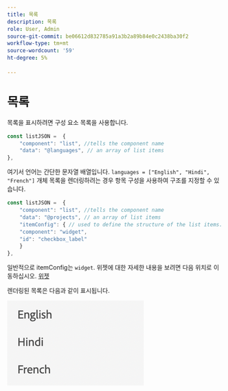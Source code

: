 ```yaml
---
title: 목록
description: 목록
role: User, Admin
source-git-commit: be06612d832785a91a3b2a89b84e0c2438ba30f2
workflow-type: tm+mt
source-wordcount: '59'
ht-degree: 5%

---
```


# 목록

목록을 표시하려면 구성 요소 목록을 사용합니다.

```js title="list.js"
const listJSON =  {
    "component": "list", //tells the component name
    "data": "@languages", // an array of list items
},
```

여기서 언어는 간단한 문자열 배열입니다. `languages = ["English", "Hindi", "French"]`
개체 목록을 렌더링하려는 경우 항목 구성을 사용하여 구조를 지정할 수 있습니다.

```js title="list.js"
const listJSON =  {
    "component": "list", //tells the component name
    "data": "@projects", // an array of list items
    "itemConfig": { // used to define the structure of the list items.
    "component": "widget",
    "id": "checkbox_label"
    }
},
```

일반적으로 itemConfig는 `widget`. 위젯에 대한 자세한 내용을 보려면 다음 위치로 이동하십시오. [위젯](../Widgets/basic-widget.md)

렌더링된 목록은 다음과 같이 표시됩니다.

![목록](./imgs/list.png "목록")
